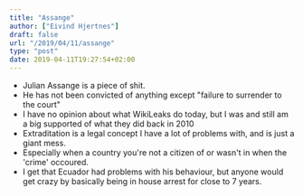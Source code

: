```yaml
---
title: "Assange"
author: ["Eivind Hjertnes"]
draft: false
url: "/2019/04/11/assange"
type: "post"
date: 2019-04-11T19:27:54+02:00
---
```


-   Julian Assange is a piece of shit.
-   He has not been convicted of anything except "failure to surrender to
    the court"
-   I have no opinion about what WikiLeaks do today, but I was and still
    am a big supported of what they did back in 2010
-   Extraditation is a legal concept I have a lot of problems with, and is
    just a giant mess.
-   Especially when a country you're not a citizen of or wasn't in when
    the 'crime' occoured.
-   I get that Ecuador had problems with his behaviour, but anyone would
    get crazy by basically being in house arrest for close to 7 years.
